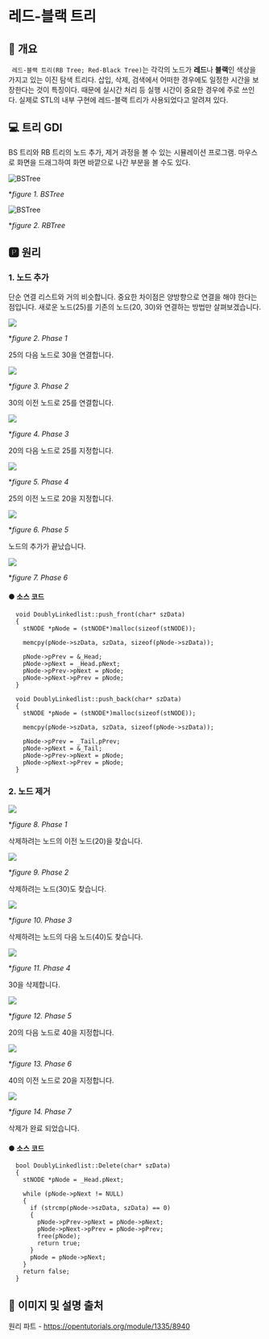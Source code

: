 # 레드-블랙 트리
## 📢 개요

 `레드-블랙 트리(RB Tree; Red-Black Tree)`는 각각의 노드가 **레드**나 **블랙**인 색상을 가지고 있는 이진 탐색 트리다. 삽입, 삭제, 검색에서 어떠한 경우에도 일정한 시간을 보장한다는 것이 특징이다. 때문에 실시간 처리 등 실행 시간이 중요한 경우에 주로 쓰인다. 실제로 STL의 내부 구현에 레드-블랙 트리가 사용되었다고 알려져 있다.
 
## 💻 트리 GDI
 BS 트리와 RB 트리의 노드 추가, 제거 과정을 볼 수 있는 시뮬레이션 프로그램. 마우스로 화면을 드래그하여 화면 바깥으로 나간 부분을 볼 수도 있다.
 
 ![BSTree](https://github.com/kbm0996/WinAPI-Tree_Structure/blob/master/figure/bstree.png)
 
 **figure 1. BSTree*

 
 ![BSTree](https://github.com/kbm0996/WinAPI-Tree_Structure/blob/master/figure/rbtree.png)
 
 **figure 2. RBTree*
 
## 🅿 원리
 ### 1. 노드 추가
   단순 연결 리스트와 거의 비슷합니다. 중요한 차이점은 양방향으로 연결을 해야 한다는 점입니다. 새로운 노드(25)를 기존의 노드(20, 30)와 연결하는 방법만 살펴보겠습니다.

  ![](https://s3.ap-northeast-2.amazonaws.com/opentutorials-user-file/module/1335/2958.png)

 **figure 2. Phase 1*

  25의 다음 노드로 30을 연결합니다.

  ![](https://s3.ap-northeast-2.amazonaws.com/opentutorials-user-file/module/1335/2959.png)

 **figure 3. Phase 2*

  30의 이전 노드로 25를 연결합니다.

  ![](https://s3.ap-northeast-2.amazonaws.com/opentutorials-user-file/module/1335/2960.png)

 **figure 4. Phase 3*

  20의 다음 노드로 25를 지정합니다. 

  ![](https://s3.ap-northeast-2.amazonaws.com/opentutorials-user-file/module/1335/2961.png)

 **figure 5. Phase 4*

  25의 이전 노드로 20을 지정합니다.

  ![](https://s3.ap-northeast-2.amazonaws.com/opentutorials-user-file/module/1335/2962.png)

 **figure 6. Phase 5*

  노드의 추가가 끝났습니다.

  ![](https://s3.ap-northeast-2.amazonaws.com/opentutorials-user-file/module/1335/2963.png)

 **figure 7. Phase 6*
 
 #### ● 소스 코드
      void DoublyLinkedlist::push_front(char* szData)
      {
        stNODE *pNode = (stNODE*)malloc(sizeof(stNODE));

        memcpy(pNode->szData, szData, sizeof(pNode->szData));

        pNode->pPrev = &_Head;
        pNode->pNext = _Head.pNext;
        pNode->pPrev->pNext = pNode;
        pNode->pNext->pPrev = pNode;
      }

      void DoublyLinkedlist::push_back(char* szData)
      {
        stNODE *pNode = (stNODE*)malloc(sizeof(stNODE));

        memcpy(pNode->szData, szData, sizeof(pNode->szData));

        pNode->pPrev = _Tail.pPrev;
        pNode->pNext = &_Tail;
        pNode->pPrev->pNext = pNode;
        pNode->pNext->pPrev = pNode;
      }
 
 ### 2. 노드 제거
 
  ![](https://s3.ap-northeast-2.amazonaws.com/opentutorials-user-file/module/1335/2969.png)

 **figure 8. Phase 1*

  삭제하려는 노드의 이전 노드(20)을 찾습니다.
  
  ![](https://s3.ap-northeast-2.amazonaws.com/opentutorials-user-file/module/1335/2970.png)

 **figure 9. Phase 2*
  
  삭제하려는 노드(30)도 찾습니다.

  ![](https://s3.ap-northeast-2.amazonaws.com/opentutorials-user-file/module/1335/2971.png)

 **figure 10. Phase 3*

  삭제하려는 노드의 다음 노드(40)도 찾습니다.

  ![](https://s3.ap-northeast-2.amazonaws.com/opentutorials-user-file/module/1335/2972.png)

 **figure 11. Phase 4*

  30을 삭제합니다.

  ![](https://s3.ap-northeast-2.amazonaws.com/opentutorials-user-file/module/1335/2973.png)

 **figure 12. Phase 5*

  20의 다음 노드로 40을 지정합니다.

  ![](https://s3.ap-northeast-2.amazonaws.com/opentutorials-user-file/module/1335/2974.png)

 **figure 13. Phase 6*

  40의 이전 노드로 20을 지정합니다.

  ![](https://s3.ap-northeast-2.amazonaws.com/opentutorials-user-file/module/1335/2975.png)

 **figure 14. Phase 7*

  삭제가 완료 되었습니다.
 
 
  #### ● 소스 코드
      bool DoublyLinkedlist::Delete(char* szData)
      {
        stNODE *pNode = _Head.pNext;

        while (pNode->pNext != NULL)
        {
          if (strcmp(pNode->szData, szData) == 0)
          {
            pNode->pPrev->pNext = pNode->pNext;
            pNode->pNext->pPrev = pNode->pPrev;
            free(pNode);
            return true;
          }
          pNode = pNode->pNext;
        }
        return false;
      }
 
 
 ## 📌 이미지 및 설명 출처 
 
 원리 파트 - https://opentutorials.org/module/1335/8940



